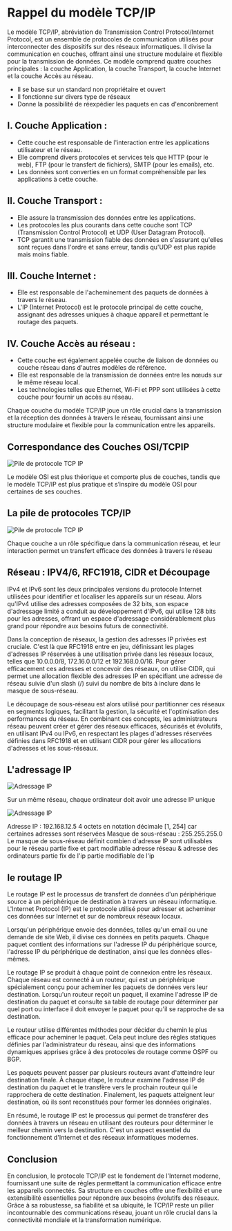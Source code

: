 # Rappel du modèle TCP/IP

Le modèle TCP/IP, abréviation de Transmission Control Protocol/Internet Protocol, est un ensemble de protocoles de communication utilisés pour interconnecter des dispositifs sur des réseaux informatiques. Il divise la communication en couches, offrant ainsi une structure modulaire et flexible pour la transmission de données. Ce modèle comprend quatre couches principales : la couche Application, la couche Transport, la couche Internet et la couche Accès au réseau.

- Il se base sur un standard non propriétaire et ouvert
- Il fonctionne sur divers type de réseaux
- Donne la possibilité de réexpédier les paquets en cas d'enconbrement 

## I. Couche Application :

- Cette couche est responsable de l'interaction entre les applications utilisateur et le réseau.
- Elle comprend divers protocoles et services tels que HTTP (pour le web), FTP (pour le transfert de fichiers), SMTP (pour les emails), etc.
- Les données sont converties en un format compréhensible par les applications à cette couche.

## II. Couche Transport :

- Elle assure la transmission des données entre les applications.
- Les protocoles les plus courants dans cette couche sont TCP (Transmission Control Protocol) et UDP (User Datagram Protocol).
- TCP garantit une transmission fiable des données en s'assurant qu'elles sont reçues dans l'ordre et sans erreur, tandis qu'UDP est plus rapide mais moins fiable.

## III. Couche Internet :

- Elle est responsable de l'acheminement des paquets de données à travers le réseau.
- L'IP (Internet Protocol) est le protocole principal de cette couche, assignant des adresses uniques à chaque appareil et permettant le routage des paquets.

## IV. Couche Accès au réseau :

- Cette couche est également appelée couche de liaison de données ou couche réseau dans d'autres modèles de référence.
- Elle est responsable de la transmission de données entre les nœuds sur le même réseau local.
- Les technologies telles que Ethernet, Wi-Fi et PPP sont utilisées à cette couche pour fournir un accès au réseau.

Chaque couche du modèle TCP/IP joue un rôle crucial dans la transmission et la réception des données à travers le réseau, fournissant ainsi une structure modulaire et flexible pour la communication entre les appareils.

## Correspondance des Couches OSI/TCPIP

![Pile de protocole TCP IP](../img/tcpiposi.png)

Le modèle OSI est plus théorique et comporte plus de couches, tandis que le modèle TCP/IP est plus pratique et s’inspire du modèle OSI pour certaines de ses couches.

## La pile de protocoles TCP/IP

![Pile de protocole TCP IP](../img/tcpipproto.png)

Chaque couche a un rôle spécifique dans la communication réseau, et leur interaction permet un transfert efficace des données à travers le réseau

## Réseau : IPV4/6, RFC1918, CIDR et Découpage

IPv4 et IPv6 sont les deux principales versions du protocole Internet utilisées pour identifier et localiser les appareils sur un réseau. Alors qu'IPv4 utilise des adresses composées de 32 bits, son espace d'adressage limité a conduit au développement d'IPv6, qui utilise 128 bits pour les adresses, offrant un espace d'adressage considérablement plus grand pour répondre aux besoins futurs de connectivité. 

Dans la conception de réseaux, la gestion des adresses IP privées est cruciale. C'est là que RFC1918 entre en jeu, définissant les plages d'adresses IP réservées à une utilisation privée dans les réseaux locaux, telles que 10.0.0.0/8, 172.16.0.0/12 et 192.168.0.0/16. Pour gérer efficacement ces adresses et concevoir des réseaux, on utilise CIDR, qui permet une allocation flexible des adresses IP en spécifiant une adresse de réseau suivie d'un slash (/) suivi du nombre de bits à inclure dans le masque de sous-réseau. 

Le découpage de sous-réseau est alors utilisé pour partitionner ces réseaux en segments logiques, facilitant la gestion, la sécurité et l'optimisation des performances du réseau. En combinant ces concepts, les administrateurs réseau peuvent créer et gérer des réseaux efficaces, sécurisés et évolutifs, en utilisant IPv4 ou IPv6, en respectant les plages d'adresses réservées définies dans RFC1918 et en utilisant CIDR pour gérer les allocations d'adresses et les sous-réseaux.



## L'adressage IP

![Adressage IP](../img/ipaddr.png)

Sur un même réseau, chaque ordinateur doit avoir une adresse IP unique

![Adressage IP](../img/ipaddr2.png)

Adresse IP : 192.168.12.5 4 octets en notation décimale [1, 254] car certaines adresses sont réservées 
Masque de sous-réseau :  255.255.255.0 Le masque de sous-réseau définit combien d'adresse IP sont utilisables pour le réseau 
partie fixe et part modifiable
adresse réseau & adresse des ordinateurs
partie fix de l'ip  partie modifiable de l'ip

## le routage IP

Le routage IP est le processus de transfert de données d'un périphérique source à un périphérique de destination à travers un réseau informatique. L'Internet Protocol (IP) est le protocole utilisé pour adresser et acheminer ces données sur Internet et sur de nombreux réseaux locaux.

Lorsqu'un périphérique envoie des données, telles qu'un email ou une demande de site Web, il divise ces données en petits paquets. Chaque paquet contient des informations sur l'adresse IP du périphérique source, l'adresse IP du périphérique de destination, ainsi que les données elles-mêmes.

Le routage IP se produit à chaque point de connexion entre les réseaux. Chaque réseau est connecté à un routeur, qui est un périphérique spécialement conçu pour acheminer les paquets de données vers leur destination. Lorsqu'un routeur reçoit un paquet, il examine l'adresse IP de destination du paquet et consulte sa table de routage pour déterminer par quel port ou interface il doit envoyer le paquet pour qu'il se rapproche de sa destination.

Le routeur utilise différentes méthodes pour décider du chemin le plus efficace pour acheminer le paquet. Cela peut inclure des règles statiques définies par l'administrateur du réseau, ainsi que des informations dynamiques apprises grâce à des protocoles de routage comme OSPF ou BGP.

Les paquets peuvent passer par plusieurs routeurs avant d'atteindre leur destination finale. À chaque étape, le routeur examine l'adresse IP de destination du paquet et le transfère vers le prochain routeur qui le rapprochera de cette destination. Finalement, les paquets atteignent leur destination, où ils sont reconstitués pour former les données originales.

En résumé, le routage IP est le processus qui permet de transférer des données à travers un réseau en utilisant des routeurs pour déterminer le meilleur chemin vers la destination. C'est un aspect essentiel du fonctionnement d'Internet et des réseaux informatiques modernes.

## Conclusion

En conclusion, le protocole TCP/IP est le fondement de l'Internet moderne, fournissant une suite de règles permettant la communication efficace entre les appareils connectés. Sa structure en couches offre une flexibilité et une extensibilité essentielles pour répondre aux besoins évolutifs des réseaux. Grâce à sa robustesse, sa fiabilité et sa ubiquité, le TCP/IP reste un pilier incontournable des communications réseau, jouant un rôle crucial dans la connectivité mondiale et la transformation numérique.
